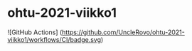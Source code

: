 # ohtu-2021-viikko1
![GitHub Actions] (https://github.com/UncleRovo/ohtu-2021-viikko1/workflows/CI/badge.svg)
